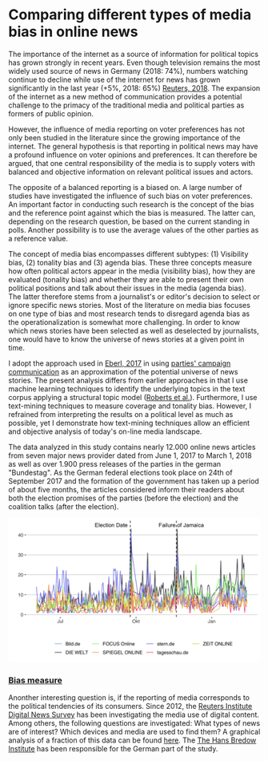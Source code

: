 # Comparing different types of media bias in online news

The importance of the internet as a source of information for political topics has grown strongly in recent years. Even though television remains the most widely used source of news in Germany (2018: 74%), numbers watching continue to decline while use of the internet for news has grown significantly in the last year (+5%, 2018: 65%) [Reuters, 2018](http://www.digitalnewsreport.org/survey/2018/germany-2018/). The expansion of the internet as a new method of communication provides a potential challenge to the primacy of the traditional media and political parties as formers of public opinion.

However, the influence of media reporting on voter preferences has not only been studied in the literature since the growing importance of the internet. The general hypothesis is that reporting in political news may have a profound influence on voter opinions and preferences. It can therefore be argued, that one central responsibility of the media is to supply voters with balanced and objective information on relevant political issues and actors.

The opposite of a balanced reporting is a biased on. A large number of studies have investigated the influence of such bias on voter preferences. An important factor in conducting such research is the concept of the bias and the reference point against which the bias is measured. The latter can, depending on the research question, be based on the current standing in polls. Another possibility is to use the average values of the other parties as a reference value. 

The concept of media bias encompasses different subtypes: (1) Visibility bias, (2) tonality bias and (3) agenda bias. These three concepts measure how often political actors appear in the media (visibility bias), how they are evaluated (tonality bias) and whether they are able to present their own political positions and talk about their issues in the media (agenda bias). The latter therefore stems from a journalist's or editor's decision to select or ignore specific news stories. Most of the literature on media bias focuses on one type of bias and most research tends to disregard agenda bias as the operationalization is somewhat more challenging. In order to know which news stories have been selected as well as deselected by journalists, one would have to know the universe of news stories at a given point in time. 

I adopt the approach used in [Eberl, 2017](https://journals.sagepub.com/doi/abs/10.1177/0093650215614364) in using [parties' campaign communication](https://franziloew.github.io/news_paper/pressReleases.html) as an approximation of the potential universe of news stories. The present analysis differs from earlier approaches in that I use machine learning techniques to identify the underlying topics in the text corpus applying a structural topic model ([Roberts et al.](https://www.structuraltopicmodel.com/)). Furthermore, I use text-mining techniques to measure coverage and tonality bias. However, I refrained from interpreting the results on a political level as much as possible, yet I demonstrate how text-mining techniques allow an efficient and objective analysis of today's on-line media landscape. 

The data analyzed in this study contains nearly 12.000 online news articles from seven major news provider dated from June 1, 2017 to March 1, 2018 as well as over 1.900 press releases of the parties in the german "Bundestag". As the German federal elections took place on 24th of September 2017 and the formation of the government has taken up a period of about five months, the articles considered inform their readers about both the election promises of the parties (before the election) and the coalition talks (after the election). 

![](/figs/article_timeline.png)

### [Bias measure](https://franziloew.github.io/news_paper/bias.html)

Anonther interesting question is, if the reporting of media corresponds to the political tendencies of its consumers. Since 2012, the [Reuters Institute Digital News Survey](http://www.digitalnewsreport.org/about-us-2018/) has been investigating the media use of digital content. Among others, the following questions are investigated: What types of news are of interest? Which devices and media are used to find them? A graphical analysis of a fraction of this data can be found [here](https://franziloew.github.io/news_paper/reuters.html). The [The Hans Bredow Institute](https://www.hans-bredow-institut.de/de/projekte/reuters-institute-digital-news-survey) has been responsible for the German part of the study.
